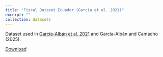 ```yaml
---
title: "Fiscal Dataset Ecuador (García et al. 2021)"
excerpt: ""
collection: datasets
---
```


Dataset used in [García-Albán et al. 2021](https://enexfg.github.io/research/2021-08-01-paper-title-number-2) and García-Albán and Camacho (2025). 

[Download](https://github.com/EnexFG/EnexFG.github.io/blob/9a1c8a791812b1cd0ddb458cacd89883bba009ee/_datasets_files/fds1.csv)
